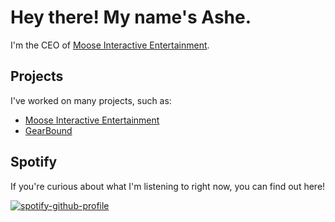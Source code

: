 # Hey there! My name's Ashe. 
I'm the CEO of [Moose Interactive Entertainment](https://mooseinteractive.co.uk).

## Projects
I've worked on many projects, such as:

- [Moose Interactive Entertainment](https://www.mooseinteractive.co.uk)
- [GearBound](https://gearbound.net)

## Spotify
If you're curious about what I'm listening to right now, you can find out here!

[![spotify-github-profile](https://spotify-github-profile.kittinanx.com/api/view?uid=31ct7kikde7umadwmozh74yj7lim&cover_image=true&theme=default&show_offline=false&background_color=121212&interchange=true)](https://spotify-github-profile.kittinanx.com/api/view?uid=31ct7kikde7umadwmozh74yj7lim&redirect=true)
